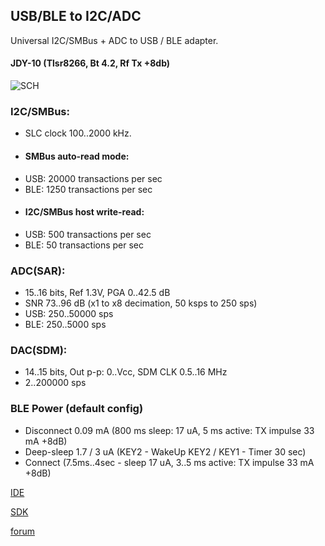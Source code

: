 ## USB/BLE to I2C/ADC

Universal I2C/SMBus + ADC to USB / BLE adapter.
#### JDY-10 (Tlsr8266, Bt 4.2, Rf Tx +8db)
![SCH](https://github.com/pvvx/UBIA/blob/master/DOCs/img/tBLETST_JDY10_sch.gif)

### I2C/SMBus:
* SLC clock 100..2000 kHz.
* #### SMBus auto-read mode:
 * USB: 20000 transactions per sec
 * BLE: 1250 transactions per sec
* #### I2C/SMBus host write-read:
 * USB: 500 transactions per sec
 * BLE: 50 transactions per sec

### ADC(SAR):
* 15..16 bits, Ref 1.3V, PGA 0..42.5 dB
* SNR 73..96 dB (x1 to x8 decimation, 50 ksps to 250 sps)
* USB: 250..50000 sps 
* BLE: 250..5000 sps

### DAC(SDM):
* 14..15 bits, Out p-p: 0..Vcc, SDM CLK 0.5..16 MHz
* 2..200000 sps

### BLE Power (default config)
* Disconnect 0.09 mA (800 ms sleep: 17 uA, 5 ms active: TX impulse 33 mA +8dB)
* Deep-sleep 1.7 / 3 uA (KEY2 - WakeUp KEY2 / KEY1 - Timer 30 sec)
* Connect (7.5ms..4sec - sleep 17 uA, 3..5 ms active: TX impulse 33 mA +8dB)

[IDE](http://wiki.telink-semi.cn/dokuwiki/doku.php?id=menu:tools:ide_quick_start)

[SDK](http://wiki.telink-semi.cn/dokuwiki/doku.php?id=menu:chipset:tslr826x)

[forum](https://esp8266.ru/forum/threads/ble-modul-jdy-10-na-chipe-tlsr8266.4654/)